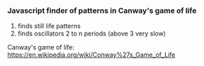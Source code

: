 ### Javascript finder of patterns in Canway's game of life
1. finds still life patterns
2. finds oscillators 2 to n periods (above 3 very slow)

Canway's game of life:
https://en.wikipedia.org/wiki/Conway%27s_Game_of_Life